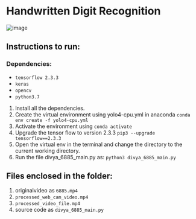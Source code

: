 # Handwritten Digit Recognition

![image](https://user-images.githubusercontent.com/30307748/231924371-11b75380-b498-4e92-b1ab-238def0790e9.png)


## Instructions to run:

### Dependencies:
- ``` tensorflow 2.3.3 ```
- ``` keras ```
- ``` opencv ```
- ``` python3.7 ```

1. Install all the dependencies.
2. Create the virtual environment using yolo4-cpu.yml in anaconda ``` conda env create -f yolo4-cpu.yml ```
3. Activate the environment using ``` conda activate ```
4. Upgrade the tensor flow to version 2.3.3 ``` pip3 --upgrade tensorflow==2.3.3 ```
5. Open the virtual env in the terminal and change the directory to the current working directory.
6. Run the file divya_6885_main.py as: ``` python3 divya_6885_main.py ```

## Files enclosed in the folder:
1. originalvideo as ``` 6885.mp4 ```
2. ``` processed_web_cam_video.mp4 ```
3. ``` processed_video_file.mp4 ```
4. source code as ``` divya_6885_main.py ```





